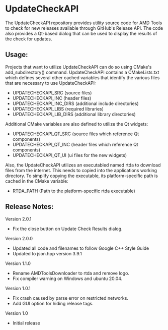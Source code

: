 # UpdateCheckAPI

The UpdateCheckAPI repository provides utility source code for AMD Tools to check for new releases available through GitHub's Release API. The code also provides a Qt-based dialog that can be used to display the results of the check for updates.

## Usage:

Projects that want to utilize UpdateCheckAPI can do so using CMake's add_subdirectory(<path to UpdateCheckAPI>) command. UpdateCheckAPI contains a CMakeLists.txt which defines several other cached variables that identify the various files that are necessary to use UpdateCheckAPI:

* UPDATECHECKAPI_SRC (source files)
* UPDATECHECKAPI_INC (header files)
* UPDATECHECKAPI_INC_DIRS (additional include directories)
* UPDATECHECKAPI_LIBS (required libraries)
* UPDATECHECKAPI_LIB_DIRS (additional library directories)

Additional CMake variables are also defined to utilize the Qt widgets:

* UPDATECHECKAPI_QT_SRC (source files which reference Qt components)
* UPDATECHECKAPI_QT_INC (header files which reference Qt components)
* UPDATECHECKAPI_QT_UI (ui files for the new widgets)

Also, the UpdateCheckAPI utilizes an executabled named rtda to download files from the internet. This needs to copied into the applications working directory. To simplify copying the executable, its platform-specific path is cached in the CMake variable:

* RTDA_PATH (Path to the platform-specific rtda executable)

## Release Notes:
Version 2.0.1
* Fix the close button on Update Check Results dialog.

Version 2.0.0
* Updated all code and filenames to follow Google C++ Style Guide
* Updated to json.hpp version 3.9.1

Version 1.1.0
* Rename AMDToolsDownloader to rtda and remove logo.
* Fix compiler warning on Windows and ubuntu 20.04.

Version 1.0.1
* Fix crash caused by parse error on restricted networks.
* Add GUI option for hiding release tags.

Version 1.0
* Initial release
